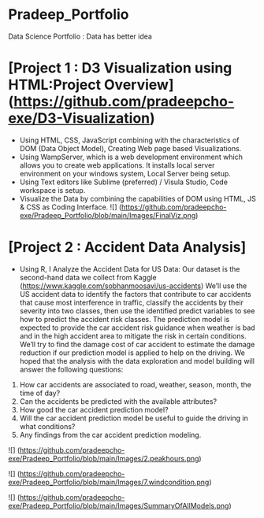 # Pradeep_Portfolio
Data Science Portfolio : Data has better idea

# [Project 1 : D3 Visualization using HTML:Project Overview] (https://github.com/pradeepcho-exe/D3-Visualization)

* Using HTML, CSS, JavaScript combining with the characteristics of DOM (Data Object Model), Creating Web page based Visualizations.
* Using WampServer, which is a web development environment which allows you to create web applications. It installs local server environment on your windows system, Local Server being setup.
* Using Text editors like Sublime (preferred) / Visula Studio, Code workspace is setup.
* Visualize the Data by combining the capabilities of DOM using HTML, JS & CSS as Coding Interface.
![] (https://github.com/pradeepcho-exe/Pradeep_Portfolio/blob/main/Images/FinalViz.png)

# [Project 2 : Accident Data Analysis]
* Using R, I Analyze the Accident Data for US
Data: Our dataset is the second-hand data we collect from Kaggle (https://www.kaggle.com/sobhanmoosavi/us-accidents)
We’ll use the US accident data to identify the factors that contribute to car accidents that cause most interference in traffic, classify the accidents by their severity into two classes, then use the identified predict variables to see how to predict the accident risk classes.  The prediction model is expected to provide the car accident risk guidance when weather is bad and in the high accident area to mitigate the risk in certain conditions.  We’ll try to find the damage cost of car accident to estimate the damage reduction if our prediction model is applied to help on the driving.  We hoped that the analysis with the data exploration and model building will answer the following questions:
1)	How car accidents are associated to road, weather, season, month, the time of day?
2)	Can the accidents be predicted with the available attributes? 
3)	How good the car accident prediction model?
4)	Will the car accident prediction model be useful to guide the driving in what conditions?
5)	Any findings from the car accident prediction modeling.

![] (https://github.com/pradeepcho-exe/Pradeep_Portfolio/blob/main/Images/2.peakhours.png)

![] (https://github.com/pradeepcho-exe/Pradeep_Portfolio/blob/main/Images/7.windcondition.png)

![] (https://github.com/pradeepcho-exe/Pradeep_Portfolio/blob/main/Images/SummaryOfAllModels.png)

